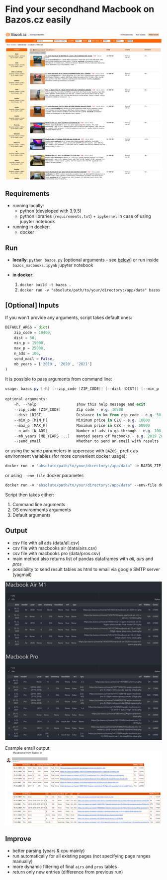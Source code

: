 # Find your secondhand Macbook on Bazos.cz easily

![Bazos ads preview](/img/bazos.png "Bazos preview")

## Requirements
* running locally:
    * python (developed with 3.9.5)
    * python libraries (`requirements.txt`) + `ipykernel` in case of using jupyter notebook
* running in docker:
    * docker

## Run
* **locally**: `python bazos.py` [optional arguments - see [below](#inputs)] or run inside `bazos_macbooks.ipynb` jupyter notebook

* **in docker**: 
    1. `docker build -t bazos .`
    2. `docker run -v "absolute/path/to/your/directory:/app/data" bazos`

<h2 id="inputs">[Optional] Inputs</h2>

If you won't provide any arguments, script takes default ones:
```python
DEFAULT_ARGS = dict(
    zip_code = 10400,
    dist = 50,
    min_p = 15000,
    max_p = 25000,
    n_ads = 100,
    send_mail = False,
    mb_years = ['2019', '2020', '2021']
)
```

It is possible to pass arguments from command line:

```powershell
usage: bazos.py [-h] [--zip_code [ZIP_CODE]] [--dist [DIST]] [--min_p [MIN_P]] [--max_p [MAX_P]] [--n_ads [N_ADS]] [--mb_years [MB_YEARS ...]] [--send_mail]

optional arguments:
    -h, --help                  show this help message and exit
    --zip_code [ZIP_CODE]       Zip code - e.g. 10500
    --dist [DIST]               Distance in km from zip code - e.g. 50
    --min_p [MIN_P]             Minimum price in CZK - e.g. 10000
    --max_p [MAX_P]             Maximum price in CZK - e.g. 50000
    --n_ads [N_ADS]             Number of ads to go through - e.g. 100
    --mb_years [MB_YEARS ...]   Wanted years of Macbooks - e.g. 2019 2020
    --send_email                Whether to send an email with results
```
or using the same parameters in uppercase with `BAZOS_` prefix as environment variables (for more convenient docker usage):

```powershell
docker run -v "absolute/path/to/your/directory:/app/data" -e BAZOS_ZIP_CODE=10100 -e BAZOS_DIST=100 -e BAZOS_MIN_P=20000 -e BAZOS_MB_YEARS=20000 -e BAZOS_SEND_EMAIL=True bazos
```

or using `--env-file` docker parameter:

```powershell
docker run -v "absolute/path/to/your/directory:/app/data" --env-file docker_env_vars bazos
```

Script then takes either:
1. Command line arguments
2. OS environments arguments
3. Default arguments

## Output
* csv file with all ads (data/all.csv)
* csv file with macbooks air (data/airs.csv)
* csv file with macbooks pro (data/pros.csv)
* main method also returns list of pandas dataframes with *all*, *airs* and *pros* 
* possibility to send result tables as html to email via google SMTP server (yagmail)

![Script output preview](/img/output.png "Script output preview")

Example email output:
![Example email preview](/img/mail.png "Example email preview")

## Improve
* better parsing (years & cpu mainly)
* run automatically for all existing pages (not specifying page ranges manually)
* more dynamic filtering of final `airs` and `pros` tables
* return only new entries (difference from previous run)
